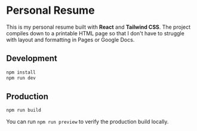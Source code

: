 # Personal Resume

This is my personal resume built with **React** and **Tailwind CSS**. The project compiles down to a printable HTML page so that I don't have to struggle with layout and formatting in Pages or Google Docs.

## Development

```bash
npm install
npm run dev
```

## Production

```bash
npm run build
```

You can run `npm run preview` to verify the production build locally.
